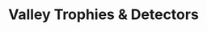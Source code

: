 ---
title: "Valley Trophies & Detectors"
url: /salinas/valley-trophies-and-detectors/
shop: trophy
---